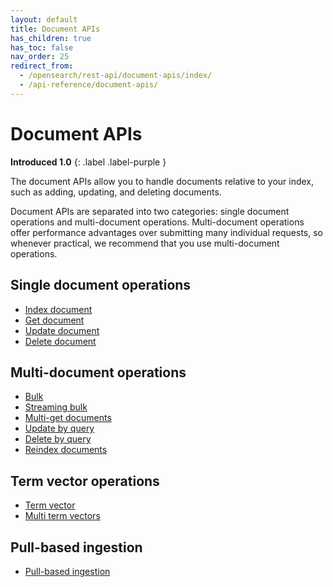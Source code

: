 ```yaml
---
layout: default
title: Document APIs
has_children: true
has_toc: false
nav_order: 25
redirect_from:
  - /opensearch/rest-api/document-apis/index/
  - /api-reference/document-apis/
---
```


# Document APIs
**Introduced 1.0**
{: .label .label-purple }

The document APIs allow you to handle documents relative to your index, such as adding, updating, and deleting documents.

Document APIs are separated into two categories: single document operations and multi-document operations. Multi-document operations offer performance advantages over submitting many individual requests, so whenever practical, we recommend that you use multi-document operations.

## Single document operations

- [Index document]({{site.url}}{{site.baseurl}}/api-reference/document-apis/index-document/)
- [Get document]({{site.url}}{{site.baseurl}}/api-reference/document-apis/get-documents/)
- [Update document]({{site.url}}{{site.baseurl}}/api-reference/document-apis/update-document/)
- [Delete document]({{site.url}}{{site.baseurl}}/api-reference/document-apis/delete-document/)

## Multi-document operations

- [Bulk]({{site.url}}{{site.baseurl}}/api-reference/document-apis/bulk/)
- [Streaming bulk]({{site.url}}{{site.baseurl}}/api-reference/document-apis/bulk-streaming/)
- [Multi-get documents]({{site.url}}{{site.baseurl}}/api-reference/document-apis/multi-get/)
- [Update by query]({{site.url}}{{site.baseurl}}/api-reference/document-apis/update-by-query/)
- [Delete by query]({{site.url}}{{site.baseurl}}/api-reference/document-apis/delete-by-query/)
- [Reindex documents]({{site.url}}{{site.baseurl}}/api-reference/document-apis/reindex/)

## Term vector operations

- [Term vector]({{site.url}}{{site.baseurl}}/api-reference/document-apis/termvector/)
- [Multi term vectors]({{site.url}}{{site.baseurl}}/api-reference/document-apis/mtermvectors/)

## Pull-based ingestion

- [Pull-based ingestion]({{site.url}}{{site.baseurl}}/api-reference/document-apis/pull-based-ingestion/)
